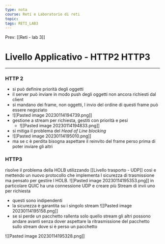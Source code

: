 ```yaml
---
type: nota
course: Reti e Laboratorio di reti
topic: 
tags: RETI_LAB3 
---
```


Prev: [[Reti - lab 3]]

# Livello Applicativo - HTTP2 HTTP3
---
### HTTP 2
- si può definire priorità degli oggetti
- il server può inviare in modo push degli oggetti non ancora richiesti dal client
- si mandano dei frame, non oggetti, l invio del ordine di questi frame può essere negoziato
- ![[Pasted image 20230114194739.png]]
- gestione a stream per richiesta, gestiti con priorità e pesi
	- ![[Pasted image 20230114194833.png]]
- si mitiga il problema del _Head of Line blocking_
- ![[Pasted image 20230114195010.png]]
- ma se c è perdita bisogna aspettare il reinvito del frame perso prima di poter inviare gli altri

### HTTP3
risolve il problema della HOLB utilizzando [[Livello trasporto - UDP]] cosi e mettendo un nuovo protocollo che implementa l sicurezza di trasmissione ma pensato per gestire l HOLB. 
![[Pasted image 20230114195353.png]]
in particolare QUIC ha una connessione UDP e creare più Stream di invii uno per richiesta
- questi sono indipendenti
- la sicurezza è garantita su i singolo stream
![[Pasted image 20230114195158.png]]
- se si perde un pacchetto rallenta solo quello stream gli altri possono andare avanti senza dover aspettare la ritrasmissione del pacchetto sullo stream dove si è perso un pacchetto


![[Pasted image 20230114195328.png]]